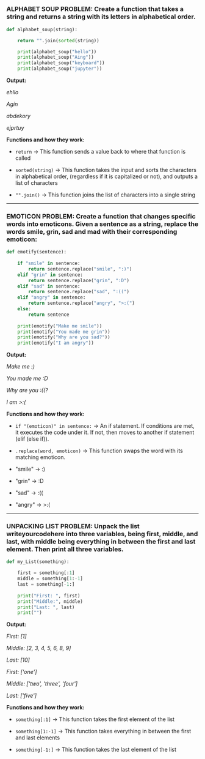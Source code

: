 ##

### ALPHABET SOUP PROBLEM: Create a function that takes a string and returns a string with its letters in alphabetical order.
```python
def alphabet_soup(string):

    return "".join(sorted(string))

    print(alphabet_soup("hello"))
    print(alphabet_soup("Aing"))
    print(alphabet_soup("keyboard"))
    print(alphabet_soup("jupyter"))
```

**Output:**

*ehllo*

*Agin*

*abdekory*

*ejprtuy*

  
**Functions and how they work:**

- `return` -> This function sends a value back to where that function is called 

- `sorted(string)` -> This function takes the input and sorts the characters in alphabetical order, (regardless if it is capitalized or not), and outputs a list of characters 

- `"".join()` -> This function joins the list of characters into a single string 
-------
### EMOTICON PROBLEM: Create a function that changes specific words into emoticons. Given a sentence as a string, replace the words smile, grin, sad and mad with their corresponding emoticon:
```python
def emotify(sentence): 
    
    if "smile" in sentence:
        return sentence.replace("smile", ":)")
    elif "grin" in sentence:
        return sentence.replace("grin", ":D")
    elif "sad" in sentence:
        return sentence.replace("sad", ":((")
    elif "angry" in sentence:
        return sentence.replace("angry", ">:(")
    else:
        return sentence
    
    print(emotify("Make me smile"))
    print(emotify("You made me grin"))
    print(emotify("Why are you sad?"))
    print(emotify("I am angry"))
```
**Output:**

*Make me :)*

*You made me :D*

*Why are you :((?*

*I am >:(*

**Functions and how they work:** 

- `if "(emoticon)" in sentence:` -> An if statement. If conditions are met, it executes the code under it. If not, then moves to another if statement (elif (else if)).

- `.replace(word, emoticon)` -> This function swaps the word with its matching emoticon. 
- "smile" -> :)
- "grin" -> :D
- "sad" -> :((
- "angry" -> >:(

-------
### UNPACKING LIST PROBLEM: Unpack the list writeyourcodehere into three variables, being first, middle, and last, with middle being everything in between the first and last element. Then print all three variables.
```python
def my_List(something):

    first = something[:1]
    middle = something[1:-1]
    last = something[-1:]
    
    print("First: ", first)
    print("Middle:", middle)
    print("Last: ", last)
    print("")
```
**Output:**

*First:  [1]*

*Middle: [2, 3, 4, 5, 6, 8, 9]*

*Last:  [10]*

*First:  ['one']*

*Middle: ['two', 'three', 'four']*

*Last:  ['five']*

**Functions and how they work:** 

- `something[:1]` -> This function takes the first element of the list 

- `something[1:-1]` -> This function takes everything in between the first and last elements 

- `something[-1:]` -> This function takes the last element of the list 
